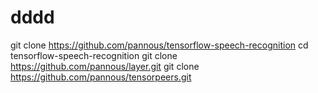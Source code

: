 # dddd
git clone https://github.com/pannous/tensorflow-speech-recognition
cd tensorflow-speech-recognition
git clone https://github.com/pannous/layer.git
git clone https://github.com/pannous/tensorpeers.git
